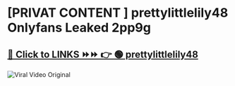
 # [PRIVAT CONTENT ] prettylittlelily48 Onlyfans Leaked 2pp9g

## <h2><a href="https://clipsfans.com/prettylittlelily48&ref=git">🔗 Click to LINKS ⏩⏩ 👉 🟢 prettylittlelily48 </a></h2>

<a href="https://clipsfans.com/prettylittlelily48&ref=git" rel="nofollow" data-target="animated-image.originalLink"><img src="https://i.ibb.co.com/xMMVF88/686577567.gif" alt="Viral Video Original" style="max-width: 100%; display: inline-block;" data-target="animated-image.originalImage"></a>

